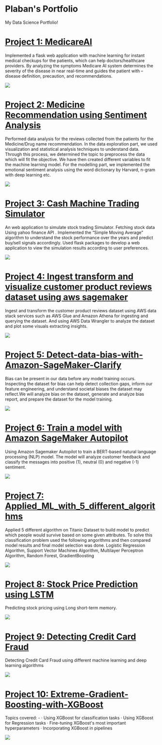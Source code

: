 # Plaban's Portfolio
My Data Science Portfolio!

# [Project 1: MedicareAI](https://github.com/plaban1407/Medicare-AI)
Implemented a flask web application with machine learning for instant medical checkups for the patients, which can help doctors/healthcare providers. By analyzing the symptoms Medicare AI system determines the severity of the disease in near real-time and guides the patient with – disease definition, precaution, and recommendations.

![](https://github.com/plaban1407/Plaban_Portfolio/blob/main/snapshots_of_the_projects/Project_1.JPG)

# [Project 2: Medicine Recommendation using Sentiment Analysis](https://github.com/plaban1407/Medicine-Recommendation-using-Sentiment-Analysis)
Performed data analysis for the reviews collected from the patients for the Medicine/Drug name recommendation. In the data exploration part, we used visualization and statistical analysis techniques to understand data. Through this process, we determined the topic to preprocess the data which will fit the objective. We have then created different variables to fit the machine learning model. For the modelling part, we implemented the emotional sentiment analysis using the word dictionary by Harvard, n-gram with deep learning etc.

![](https://github.com/plaban1407/Plaban_Portfolio/blob/main/snapshots_of_the_projects/Project_2_image_3.JPG)

# [Project 3: Cash Machine Trading Simulator](https://github.com/plaban1407/Cash-Machine-Trading-Simulator)
An web application to simulate stock trading Simulator. Fetching stock data Using yahoo finance API . Implemented the “Simple Moving Average” algorithm to understand the stock performance over the years and predict buy/sell signals accordingly. Used flask packages to develop a web application to view the simulation results according to user preferences.

![](https://github.com/plaban1407/Plaban_Portfolio/blob/main/snapshots_of_the_projects/Project_3.JPG)

# [Project 4: Ingest transform and visualize customer product reviews dataset using aws sagemaker](https://github.com/plaban1407/Ingest-transform-and-visualize-customer-product-reviews-dataset-using-aws-sagemaker)
Ingest and transform the customer product reviews dataset using AWS data stack services such as AWS Glue and Amazon Athena for ingesting and querying the dataset. And using AWS Data Wrangler to analyze the dataset and plot some visuals extracting insights.

![](https://github.com/plaban1407/Plaban_Portfolio/blob/main/snapshots_of_the_projects/Project_4.JPG)

# [Project 5: Detect-data-bias-with-Amazon-SageMaker-Clarify](https://github.com/plaban1407/Detect-data-bias-with-Amazon-SageMaker-Clarify)
Bias can be present in our data before any model training occurs. Inspecting the dataset for bias can help detect collection gaps, inform our feature engineering, and understand societal biases the dataset may reflect.We will analyze bias on the dataset, generate and analyze bias report, and prepare the dataset for the model training.

![](https://github.com/plaban1407/Plaban_Portfolio/blob/main/snapshots_of_the_projects/Project_5.JPG)

# [Project 6: Train a model with Amazon SageMaker Autopilot](https://github.com/plaban1407/Train-a-model-with-Amazon-SageMaker-Autopilot)
Using Amazon Sagemaker Autopilot to train a BERT-based natural language processing (NLP) model. The model will analyze customer feedback and classify the messages into positive (1), neutral (0) and negative (-1) sentiment.

![](https://github.com/plaban1407/Plaban_Portfolio/blob/main/snapshots_of_the_projects/Project_6.JPG)

# [Project 7: Applied_ML_with_5_different_algorithms](https://github.com/plaban1407/Applied_ML_with_5_different_algorithms)
Applied 5 different algorithm on Titanic Dataset to build model to predict which people would survive based on some given attributes.
To solve this classification problem used the following angorithms and then compared model results and final model selection was done.
  Logistic Regression Algorithm,
  Support Vector Machines Algorithm,
  Multilayer Perceptron Algorithm,
  Random Forest,
  GradientBoosting
  
  ![](https://github.com/plaban1407/Plaban_Portfolio/blob/main/snapshots_of_the_projects/Project_7.JPG)

# [Project 8: Stock Price Prediction using LSTM](https://github.com/plaban1407/Stock-Price-Prediction-using-LSTM)
Predicting stock pricing using Long short-term memory.

![](https://github.com/plaban1407/Plaban_Portfolio/blob/main/snapshots_of_the_projects/Project_8.JPG)

# [Project 9: Detecting Credit Card Fraud](https://github.com/plaban1407/Detecting_Credit_Card_Fraud)
Detecting Credit Card Fraud using different machine learning and deep learning algorithms

![](https://github.com/plaban1407/Plaban_Portfolio/blob/main/snapshots_of_the_projects/Project_9.JPG)

# [Project 10: Extreme-Gradient-Boosting-with-XGBoost](https://github.com/plaban1407/Extreme-Gradient-Boosting-with-XGBoost)
Topics covered: - 
· Using XGBoost for classification tasks 
· Using XGBoost for Regression tasks 
· Fine-tuning XGBoost's most important hyperparameters 
· Incorporating XGBoost in pipelines

![](https://github.com/plaban1407/Plaban_Portfolio/blob/main/snapshots_of_the_projects/Project_10.jpg)
